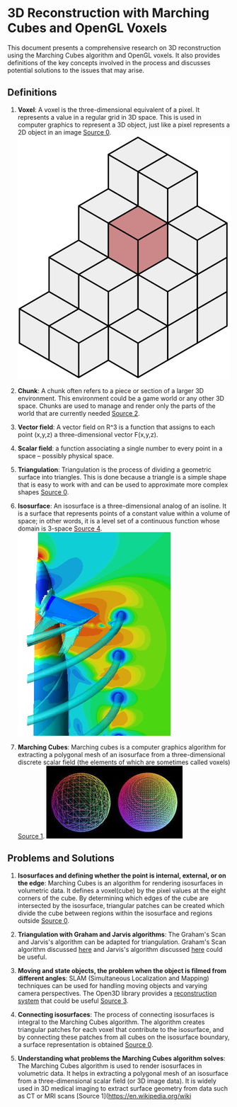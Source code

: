 # 3D Reconstruction with Marching Cubes and OpenGL Voxels

This document presents a comprehensive research on 3D reconstruction using the Marching Cubes algorithm and OpenGL voxels. It also provides definitions of the key concepts involved in the process and discusses potential solutions to the issues that may arise.

## Definitions

1. **Voxel**: A voxel is the three-dimensional equivalent of a pixel. It represents a value in a regular grid in 3D space. This is used in computer graphics to represent a 3D object, just like a pixel represents a 2D object in an image [Source 0](https://stackoverflow.com/questions/7854498/triangulating-a-set-of-voxels).
   ![Voxel](../Images/voxel.png)

2. **Chunk**: A chunk often refers to a piece or section of a larger 3D environment. This environment could be a game world or any other 3D space. Chunks are used to manage and render only the parts of the world that are currently needed [Source 2](https://transvoxel.org/).

3. **Vector field**: A vector field on R^3 is a function that assigns to each point (x,y,z) a three-dimensional vector F(x,y,z).

4. **Scalar field**: a function associating a single number to every point in a space – possibly physical space. 

5. **Triangulation**: Triangulation is the process of dividing a geometric surface into triangles. This is done because a triangle is a simple shape that is easy to work with and can be used to approximate more complex shapes [Source 0](https://stackoverflow.com/questions/7854498/triangulating-a-set-of-voxels).

6. **Isosurface**: An isosurface is a three-dimensional analog of an isoline. It is a surface that represents points of a constant value within a volume of space; in other words, it is a level set of a continuous function whose domain is 3-space [Source 4](https://en.wikipedia.org/wiki/Isosurface).
   ![Isosurface](../Images/isosurface.png)

7. **Marching Cubes**: Marching cubes is a computer graphics algorithm for extracting a polygonal mesh of an isosurface from a three-dimensional discrete scalar field (the elements of which are sometimes called voxels) [Source 1](https://en.wikipedia.org/wiki/Marching_cubes).
   ![Marching Cubes](../Images/marchingcubes.jpeg)



## Problems and Solutions

1. **Isosurfaces and defining whether the point is internal, external, or on the edge**: Marching Cubes is an algorithm for rendering isosurfaces in volumetric data. It defines a voxel(cube) by the pixel values at the eight corners of the cube. By determining which edges of the cube are intersected by the isosurface, triangular patches can be created which divide the cube between regions within the isosurface and regions outside [Source 0](http://www.paulbourke.net/geometry/polygonise/).

2. **Triangulation with Graham and Jarvis algorithms**: The Graham's Scan and Jarvis's algorithm can be adapted for triangulation. Graham's Scan algorithm discussed [here](https://www.geeksforgeeks.org/convex-hull-set-2-graham-scan/) and Jarvis's algorithm discussed [here](https://www.geeksforgeeks.org/gift-wrapping-jarviss-algorithm-convex-hull/) could be useful.

3. **Moving and state objects, the problem when the object is filmed from different angles**: SLAM (Simultaneous Localization and Mapping) techniques can be used for handling moving objects and varying camera perspectives. The Open3D library provides a [reconstruction system](http://www.open3d.org/docs/release/tutorial/reconstruction_system/index.html) that could be useful [Source 3](http://www.open3d.org/docs/release/tutorial/reconstruction_system/index.html).

4. **Connecting isosurfaces**: The process of connecting isosurfaces is integral to the Marching Cubes algorithm. The algorithm creates triangular patches for each voxel that contribute to the isosurface, and by connecting these patches from all cubes on the isosurface boundary, a surface representation is obtained [Source 0](http://www.paulbourke.net/geometry/polygonise/).

5. **Understanding what problems the Marching Cubes algorithm solves**: The Marching Cubes algorithm is used to render isosurfaces in volumetric data. It helps in extracting a polygonal mesh of an isosurface from a three-dimensional scalar field (or 3D image data). It is widely used in 3D medical imaging to extract surface geometry from data such as CT or MRI scans [Source 1](https://en.wikipedia.org/wiki
